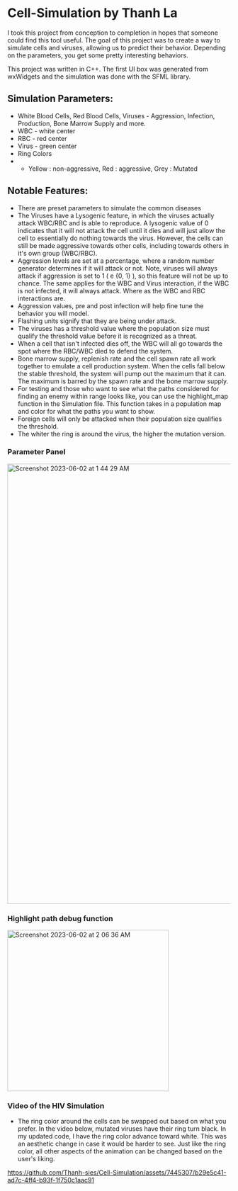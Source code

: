 # Cell-Simulation by Thanh La
I took this project from conception to completion in hopes that someone could find this tool useful. The goal of this project was to create a way to simulate cells and viruses, allowing us to predict their behavior. Depending on the parameters, you get some pretty interesting behaviors.

This project was written in C++. The first UI box was generated from wxWidgets and the simulation was done with the SFML library.

## Simulation Parameters:
- White Blood Cells, Red Blood Cells, Viruses - Aggression, Infection, Production, Bone Marrow Supply and more.
- WBC - white center
- RBC - red center
- Virus - green center
- Ring Colors
- - Yellow : non-aggressive, Red : aggressive, Grey : Mutated

## Notable Features:
- There are preset parameters to simulate the common diseases 
- The Viruses have a Lysogenic feature, in which the viruses actually attack WBC/RBC and is able to reproduce. A lysogenic value of 0 indicates that it will not attack the cell until it dies and will just allow the cell to essentially do nothing towards the virus. However, the cells can still be made aggressive towards other cells, including towards others in it's own group (WBC/RBC).
- Aggression levels are set at a percentage, where a random number generator determines if it will attack or not. Note, viruses will always attack if aggression is set to 1 ( e {0, 1} ), so this feature will not be up to chance. The same applies for the WBC and Virus interaction, if the WBC is not infected, it will always attack. Where as the WBC and RBC interactions are.
- Aggression values, pre and post infection will help fine tune the behavior you will model.
- Flashing units signify that they are being under attack.
- The viruses has a threshold value where the population size must qualify the threshold value before it is recognized as a threat.
- When a cell that isn't infected dies off, the WBC will all go towards the spot where the RBC/WBC died to defend the system.
- Bone marrow supply, replenish rate and the cell spawn rate all work together to emulate a cell production system. When the cells fall below the stable threshold, the system will pump out the maximum that it can. The maximum is barred by the spawn rate and the bone marrow supply.
- For testing and those who want to see what the paths considered for finding an enemy within range looks like, you can use the highlight_map function in the Simulation file. This function takes in a population map and color for what the paths you want to show.
- Foreign cells will only be attacked when their population size qualifies the threshold.
- The whiter the ring is around the virus, the higher the mutation version.

### Parameter Panel
<img width="994" alt="Screenshot 2023-06-02 at 1 44 29 AM" src="https://github.com/Thanh-sies/Cell-Simulation/assets/7445307/66923ea5-6cd9-4e79-b257-596b5e8b76cc">

### Highlight path debug function
<img width="364" alt="Screenshot 2023-06-02 at 2 06 36 AM" src="https://github.com/Thanh-sies/Cell-Simulation/assets/7445307/2ca6454a-427f-4190-b175-fbab1fd6da4b">


### Video of the HIV Simulation
- The ring color around the cells can be swapped out based on what you prefer. In the video below, mutated viruses have their ring turn black. In my updated code, I have the ring color advance toward white. This was an aesthetic change in case it would be harder to see. Just like the ring color, all other aspects of the animation can be changed based on the user's liking.

https://github.com/Thanh-sies/Cell-Simulation/assets/7445307/b29e5c41-ad7c-4ff4-b93f-1f750c1aac91

